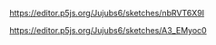 https://editor.p5js.org/Jujubs6/sketches/nbRVT6X9I

https://editor.p5js.org/Jujubs6/sketches/A3_EMyoc0
